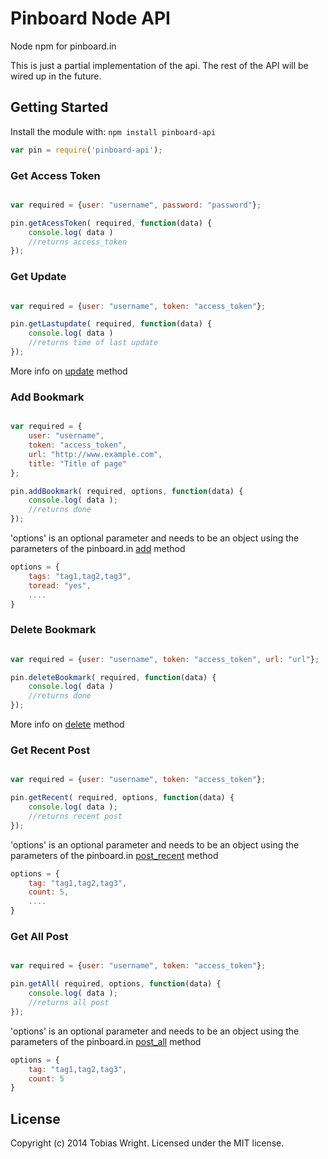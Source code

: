 # Pinboard Node API

Node npm for pinboard.in

This is just a partial implementation of the api. The rest of the API will be wired up in the future.

## Getting Started
Install the module with: `npm install pinboard-api`

```javascript
var pin = require('pinboard-api');
```

### Get Access Token

```javascript

var required = {user: "username", password: "password"};

pin.getAcessToken( required, function(data) {
	console.log( data )
	//returns access_token
});
```

### Get Update

```javascript

var required = {user: "username", token: "access_token"};

pin.getLastupdate( required, function(data) {
	console.log( data )
	//returns time of last update
});
```

More info on [update](https://pinboard.in/api#posts_update) method

### Add Bookmark

```javascript

var required = {
	user: "username",
	token: "access_token",
	url: "http://www.example.com",
	title: "Title of page"
};

pin.addBookmark( required, options, function(data) {
	console.log( data );
	//returns done
});
```
'options' is an optional parameter and needs to be an object using the parameters of the pinboard.in [add](https://pinboard.in/api#posts_add) method

```javascript
options = {
	tags: "tag1,tag2,tag3",
	toread: "yes",
	....
}
```

### Delete Bookmark

```javascript

var required = {user: "username", token: "access_token", url: "url"};

pin.deleteBookmark( required, function(data) {
	console.log( data )
	//returns done
});
```

More info on [delete](https://pinboard.in/api#posts_delete) method

### Get Recent Post

```javascript

var required = {user: "username", token: "access_token"};

pin.getRecent( required, options, function(data) {
	console.log( data );
	//returns recent post
});
```
'options' is an optional parameter and needs to be an object using the parameters of the pinboard.in [post_recent](https://pinboard.in/api#posts_recent) method

```javascript
options = {
	tag: "tag1,tag2,tag3",
	count: 5,
	....
}
```

### Get All Post

```javascript

var required = {user: "username", token: "access_token"};

pin.getAll( required, options, function(data) {
	console.log( data );
	//returns all post
});

```
'options' is an optional parameter and needs to be an object using the parameters of the pinboard.in [post_all](https://pinboard.in/api#posts_all) method

```javascript
options = {
	tag: "tag1,tag2,tag3",
	count: 5
}
```

## License
Copyright (c) 2014 Tobias Wright. Licensed under the MIT license.
